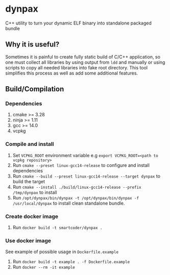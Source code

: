 # dynpax
C++ utility to turn your dynamic ELF binary into standalone packaged bundle


## Why it is useful?

Sometimes it is painful to create fully static build of C/C++ application, so one must collect all libraries by 
using output from `ldd` and manually or using scripts to copy all needed libraries into fake root directory.
This tool simplifies this process as well as add some additional features.

## Build/Compilation

### Dependencies

1. cmake >= 3.28
2. ninja >= 1.11
3. gcc   >= 14.0
4. vcpkg

### Compile and install

1. Set `VCPKG_ROOT` environment variable e.g `export VCPKG_ROOT=<path to vcpkg repository>`
2. Run `cmake --preset linux-gcc14-release` to configure and install dependencies
3. Run `cmake --build --preset linux-gcc14-release --target dynpax` to build the target
4. Run `cmake --install ./build/linux-gcc14-release --prefix /tmp/dynpax` to install
5. Run `/opt/dynpax/bin/dynpax -t /opt/dynpax/bin/dynpax -f /usr/local/dynpax` to install clean standalone bundle.

### Create docker image

1. Run `docker build -t smartcoder/dynpax .`

### Use docker image

See example of possible usage in `Dockerfile.example`

1. Run `docker build -t example . -f Dockerfile.example`
2. Run `docker --rm -it example`
